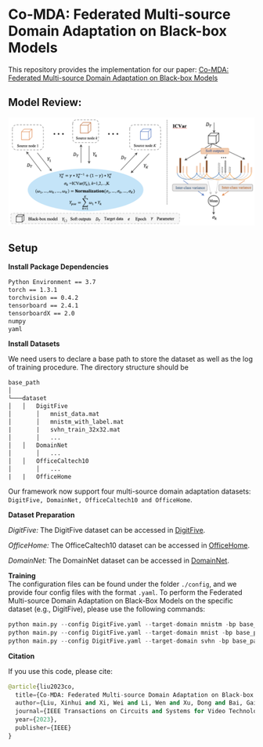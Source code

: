 # Co-MDA: Federated Multi-source Domain Adaptation on Black-box Models

This repository provides the implementation for our paper: [Co-MDA: Federated Multi-source Domain Adaptation on Black-box Models](https://ieeexplore.ieee.org/abstract/document/10128163)

## Model Review:
![framework](resources/model.png)

## Setup

**Install Package Dependencies**

```shell
Python Environment == 3.7 
torch == 1.3.1
torchvision == 0.4.2
tensorboard == 2.4.1
tensorboardX == 2.0
numpy
yaml
```

**Install Datasets**

We need users to declare a base path to store the dataset as well as the log of training procedure. The directory structure should be

```
base_path
│       
└───dataset
│   │   DigitFive
│       │   mnist_data.mat
│       │   mnistm_with_label.mat
|       |   svhn_train_32x32.mat  
│       │   ...
│   │   DomainNet
│       │   ...
│   │   OfficeCaltech10
│       │   ...
|   |   OfficeHome
```
Our framework now support four multi-source domain adaptation datasets: ```DigitFive, DomainNet, OfficeCaltech10 and OfficeHome```.

**Dataset Preparation**

*DigitFive:*
The DigitFive dataset can be accessed in [DigitFive](https://drive.google.com/file/d/1QvC6mDVN25VArmTuSHqgd7Cf9CoiHvVt/view).

*OfficeHome:*
The OfficeCaltech10 dataset can be accessed in [OfficeHome](https://www.hemanthdv.org/officeHomeDataset.html).

*DomainNet:*
The DomainNet dataset can be accessed in [DomainNet](http://ai.bu.edu/M3SDA/).
  
**Training**  
The configuration files can be found under the folder `./config`, and we provide four config files with the format `.yaml`. To perform the Federated Multi-source Domain Adaptation on Black-Box Models on the specific dataset (e.g., DigitFive), please use the following commands:
 
```python
python main.py --config DigitFive.yaml --target-domain mnistm -bp base_path -forget_rate 0.4
python main.py --config DigitFive.yaml --target-domain mnist -bp base_path -forget_rate 0.04
python main.py --config DigitFive.yaml --target-domain svhn -bp base_path -forget_rate 0.08
```

**Citation**

If you use this code, please cite:
```python
@article{liu2023co,
  title={Co-MDA: Federated Multi-source Domain Adaptation on Black-box Models},
  author={Liu, Xinhui and Xi, Wei and Li, Wen and Xu, Dong and Bai, Gairui and Zhao, Jizhong},
  journal={IEEE Transactions on Circuits and Systems for Video Technology},
  year={2023},
  publisher={IEEE}
}
```


